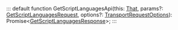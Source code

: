 :::
default function GetScriptLanguagesApi(this: [That](./That.md), params?: [GetScriptLanguagesRequest](./GetScriptLanguagesRequest.md), options?: [TransportRequestOptions](./TransportRequestOptions.md)): Promise<[GetScriptLanguagesResponse](./GetScriptLanguagesResponse.md)>;
:::
